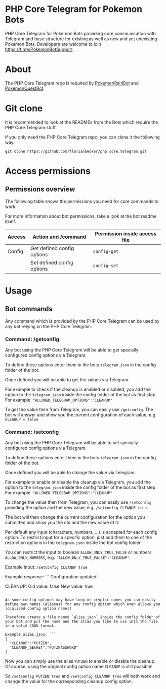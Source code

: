 # PHP Core Telegram for Pokemon Bots

PHP Core Telegram for Pokemon Bots providing core communication with Telegram and base structure for existing as well as new and yet unexisting Pokemon Bots. Developers are welcome to join https://t.me/PokemonBotSupport

# About

The PHP Core Telegram repo is required by [PokemonRaidBot](https://github.com/florianbecker/PokemonRaidBot) and [PokemonQuestBot](https://github.com/florianbecker/PokemonQuestBot).

# Git clone

It is recommended to look at the READMEs from the Bots which require the PHP Core Telegram stuff.

If you only need the PHP Core Telegram repo, you can clone it the following way.

`git clone https://github.com/florianbecker/php.core.telegram.git`

# Access permissions

## Permissions overview

The following table shows the permissions you need for core commands to work.

For more information about bot permissions, take a look at the bot readme itself. 

| Access     | **Action and /command**                                          | Permission inside access file            |
|------------|------------------------------------------------------------------|------------------------------------------|
| Config     | Get defined config options                                       | `config-get`                             |
|            | Set defined config options                                       | `config-set`                             |

# Usage

## Bot commands

Any command which is provided by the PHP Core Telegram can be used by any bot relying on the PHP Core Telegram.

### Command: /getconfig

Any bot using the PHP Core Telegram will be able to get specially configured config options via Telegram.

To define these options enter them in the bots `telegram.json` in the config folder of the bot.

Once defined you will be able to get the values via Telegram.

For example to check if the cleanup is enabled or disabled, you add the option to the `telegram.json` inside the config folder of the bot as first step. For example: `"ALLOWED_TELEGRAM_OPTIONS":"CLEANUP"`

To get the value then from Telegram, you can easily use `/getconfig`. The bot will answer and show you the current configuration of each value, e.g. `CLEANUP = false`


### Command: /setconfig

Any bot using the PHP Core Telegram will be able to set specially configured config options via Telegram.

To define these options enter them in the bots `telegram.json` in the config folder of the bot.

Once defined you will be able to change the value via Telegram.

For example to enable or disable the cleanup via Telegram, you add the option to the `telegram.json` inside the config folder of the bot as first step. For example: `"ALLOWED_TELEGRAM_OPTIONS":"CLEANUP"`

To change the value then from Telegram, you can easily use `/setconfig` providing the option and the new value, e.g. `/setconfig CLEANUP true`.

The bot will then change the current configuration for the option you submitted and show you the old and the new value of it. 

Per default any input (characters, numbers, ...) is accepted for each config option. To restrict input for a specific option, just add them to one of the restriction options in the `telegram.json` inside the bot config folder.

You can restrict the input to boolean `ALLOW_ONLY_TRUE_FALSE` or numbers `ALLOW_ONLY_NUMBERS`, e.g. `"ALLOW_ONLY_TRUE_FALSE":"CLEANUP"`.

Example input: `/setconfig CLEANUP true`

Example response: ```
Configuration updated!

CLEANUP:
Old value: false
New value: true
```

As some config options may have long or cryptic names you can easily define own names (aliases) for any config option which even allows you localized config option names!

Therefore create a file named `alias.json` inside the config folder of your bot and put the name and the alias you like to use into the file in a valid JSON format.

Example alias.json: ```
{
  "CLEANUP":"PUTZEN",
  "CLEANUP_SECRET":"PUTZPASSWORD"
}
```

Now you can simply use the alias `PUTZEN` to enable or disable the cleanup. Of course, using the original config option name `CLEANUP` is still possible!

So `/setconfig PUTZEN true` and `/setconfig CLEANUP true` will both work and change the value for the corresponding cleanup config option.
